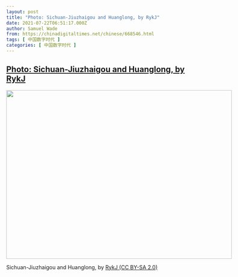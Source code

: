 ```yaml
---
layout: post
title: "Photo: Sichuan-Jiuzhaigou and Huanglong, by RykJ"
date: 2021-07-22T06:51:17.000Z
author: Samuel Wade
from: https://chinadigitaltimes.net/chinese/668546.html
tags: [ 中国数字时代 ]
categories: [ 中国数字时代 ]
---
```

<!--1626936677000-->
[Photo: Sichuan-Jiuzhaigou and Huanglong, by RykJ](https://chinadigitaltimes.net/chinese/668546.html)
------

<div>
<div id="attachment_668547" style="width: 610px" class="wp-caption aligncenter"><img aria-describedby="caption-attachment-668547" src="http://chinadigitaltimes.net/wp-content/uploads/2021/07/50438681221_8eecccf11c_c-e1626936641691.jpg" alt="" width="600" height="450" class="size-full wp-image-668547" srcset="https://chinadigitaltimes.net/chinese/files/2021/07/50438681221_8eecccf11c_c-e1626936641691.jpg 600w, https://chinadigitaltimes.net/chinese/files/2021/07/50438681221_8eecccf11c_c-e1626936641691-300x225.jpg 300w" sizes="(max-width: 600px) 100vw, 600px" /><p id="caption-attachment-668547" class="wp-caption-text">Sichuan-Jiuzhaigou and Huanglong, by <a href="https://www.flickr.com/photos/rykj/50438681221/">RykJ (CC BY-SA 2.0)</a></p></div>
</div>
